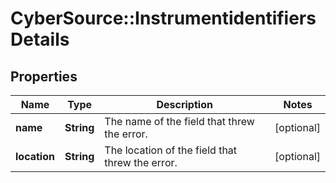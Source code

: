 # CyberSource::InstrumentidentifiersDetails

## Properties
Name | Type | Description | Notes
------------ | ------------- | ------------- | -------------
**name** | **String** | The name of the field that threw the error. | [optional] 
**location** | **String** | The location of the field that threw the error. | [optional] 


